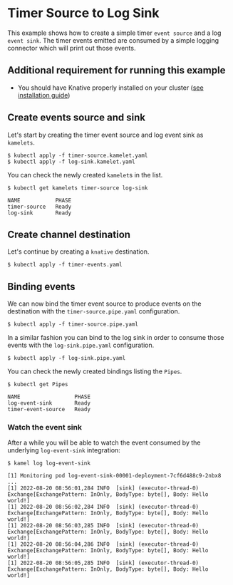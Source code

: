 # Timer Source to Log Sink

This example shows how to create a simple timer `event source` and a log `event sink`. The timer events emitted are consumed by a simple logging connector which will print out those events.

## Additional requirement for running this example

- You should have Knative properly installed on your cluster ([see installation guide](https://knative.dev/docs/install/))

## Create events source and sink

Let's start by creating the timer event source and log event sink as `kamelets`.
```
$ kubectl apply -f timer-source.kamelet.yaml
$ kubectl apply -f log-sink.kamelet.yaml
```

You can check the newly created `kamelet`s in the list.
```
$ kubectl get kamelets timer-source log-sink

NAME           PHASE
timer-source   Ready
log-sink       Ready
```

## Create channel destination

Let's continue by creating a `knative` destination.
```
$ kubectl apply -f timer-events.yaml
```

## Binding events

We can now bind the timer event source to produce events on the destination with the `timer-source.pipe.yaml` configuration.
```
$ kubectl apply -f timer-source.pipe.yaml
```
In a similar fashion you can bind to the log sink in order to consume those events with the `log-sink.pipe.yaml` configuration.
```
$ kubectl apply -f log-sink.pipe.yaml
```
You can check the newly created bindings listing the `Pipes`.
```
$ kubectl get Pipes

NAME                 PHASE
log-event-sink       Ready
timer-event-source   Ready
```

### Watch the event sink

After a while you will be able to watch the event consumed by the underlying `log-event-sink` integration:

```
$ kamel log log-event-sink

[1] Monitoring pod log-event-sink-00001-deployment-7cf6d488c9-2nbx8
...
[1] 2022-08-20 08:56:01,284 INFO  [sink] (executor-thread-0) Exchange[ExchangePattern: InOnly, BodyType: byte[], Body: Hello world!]
[1] 2022-08-20 08:56:02,284 INFO  [sink] (executor-thread-0) Exchange[ExchangePattern: InOnly, BodyType: byte[], Body: Hello world!]
[1] 2022-08-20 08:56:03,285 INFO  [sink] (executor-thread-0) Exchange[ExchangePattern: InOnly, BodyType: byte[], Body: Hello world!]
[1] 2022-08-20 08:56:04,286 INFO  [sink] (executor-thread-0) Exchange[ExchangePattern: InOnly, BodyType: byte[], Body: Hello world!]
[1] 2022-08-20 08:56:05,285 INFO  [sink] (executor-thread-0) Exchange[ExchangePattern: InOnly, BodyType: byte[], Body: Hello world!]
```